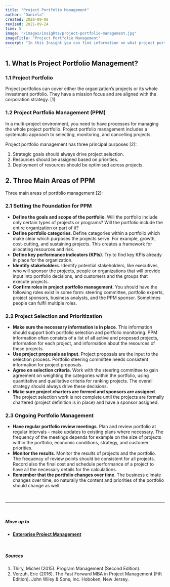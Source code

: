 ```yaml
---
title: "Project Portfolio Management"
author: "Daniela"
created: 2020-09-08
revised: 2021-09-24
time: 5
image: "/images/insights/project-portfolio-management.jpg"
imageTitle: "Project Portfolio Management"
excerpt: "In this Insight you can find information on what project portfolio and a project portfolio management mean, and what the three main areas of project portfolio management are."
---
```


## 1. What Is Project Portfolio Management?

### 1.1 Project Portfolio

Project portfolios can cover either the organization’s projects or its whole investment portfolio. They have a mission focus and are aligned with the corporation strategy. [1]

### 1.2 Project Portfolio Management (PPM)

In a multi-project environment, you need to have processes for managing the whole project portfolio. Project portfolio management includes a systematic approach to selecting, monitoring, and cancelling projects.

Project portfolio management has three principal purposes [2]: 

1. Strategic goals should always drive project selection.
2. Resources should be assigned based on priorities.
3. Deployment of resources should be optimised across projects. 

## 2. Three Main Areas of PPM

Three main areas of portfolio management [2]:

### 2.1 Setting the Foundation for PPM

- **Define the goals and scope of the portfolio**. Will the portfolio include only certain types of projects or programs? Will the portfolio include the entire organization or part of it?
- **Define portfolio categories**. Define categories within a portfolio which make clear which purposes the projects serve. For example, growth, cost-cutting, and sustaining projects. This creates a framework for allocating resources and risk.
- **Define key performance indicators (KPIs)**. Try to find key KPIs already in place for the organization.
- **Identify stakeholders**. Identify potential stakeholders, like executives, who will sponsor the projects, people or organizations that will provide input into portfolio decisions, and customers and the groups that execute projects.
- **Confirm roles in project portfolio management**. You should have the following roles exist in some form: steering committee, portfolio experts, project sponsors, business analysts, and the PPM sponsor. Sometimes people can fulfil multiple roles.

### 2.2 Project Selection and Prioritization

- **Make sure the necessary information is in place**. This information should support both portfolio selection and portfolio monitoring. PPM information often consists of a list of all active and proposed projects, information for each project, and information about the resources of these projects.
- **Use project proposals as input**. Project proposals are the input to the selection process. Portfolio steering committee needs consistent information for project proposals.
- **Agree on selection criteria**. Work with the steering committee to gain agreement on weighting the categories within the portfolio, using quantitative and qualitative criteria for ranking projects. The overall strategy should always drive these decisions.
- **Make sure project charters are formed and sponsors are assigned**. The project selection work is not complete until the projects are formally chartered (project definition is in place) and have a sponsor assigned.

### 2.3 Ongoing Portfolio Management

- **Have regular portfolio review meetings**. Plan and review portfolio at regular intervals – make updates to existing plans where necessary. The frequency of the meetings depends for example on the size of projects within the portfolio, economic conditions, strategy, and customer priorities.
- **Monitor the results**. Monitor the results of projects and the portfolio. The frequency of review points should be consistent for all projects. Record also the final cost and schedule performance of a project to have all the necessary details for the calculations.
- **Remember that the portfolio changes over time**. The business climate changes over time, so naturally the content and priorities of the portfolio should change as well.

&nbsp;

***
&nbsp;

##### Move up to

- [**Enterprise Project Management**](/insights/project-portfolio-program-and-project-management)

&nbsp;

##### Sources

1. Thiry, Michel (2015). Program Management (Second Edition).
2. Verzuh, Eric (2016). The Fast Forward MBA in Project Management (Fift Edition). John Wiley & Sons, Inc. Hoboken, New Jersey.